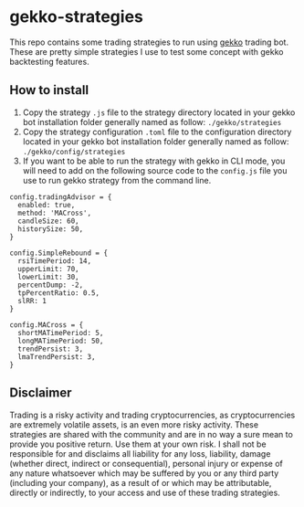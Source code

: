 # gekko-strategies
This repo contains some trading strategies to run using [gekko](https://github.com/askmike/gekko) trading bot. These are pretty simple strategies I use to test some concept with gekko backtesting features.

## How to install
1. Copy the strategy `.js` file to the strategy directory located in your gekko bot installation folder generally named as follow: `./gekko/strategies`
2. Copy the strategy configuration `.toml` file to the configuration directory located in your gekko bot installation folder generally named as follow: `./gekko/config/strategies`
3. If you want to be able to run the strategy with gekko in CLI mode, you will need to add on the following source code to the `config.js` file you use to run gekko strategy from the command line.

```
config.tradingAdvisor = {
  enabled: true,
  method: 'MACross',
  candleSize: 60,
  historySize: 50,
}

config.SimpleRebound = {
  rsiTimePeriod: 14,
  upperLimit: 70,
  lowerLimit: 30,
  percentDump: -2,
  tpPercentRatio: 0.5,
  slRR: 1
}

config.MACross = {
  shortMATimePeriod: 5,
  longMATimePeriod: 50,
  trendPersist: 3,
  lmaTrendPersist: 3,
} 
```

## Disclaimer
Trading is a risky activity and trading cryptocurrencies, as cryptocurrencies are extremely volatile assets, is an even more risky activity. These strategies are shared with the community and are in no way a sure mean to provide you positive return. Use them at your own risk. I shall not be responsible for and disclaims all liability for any loss, liability, damage (whether direct, indirect or consequential), personal injury or expense of any nature whatsoever which may be suffered by you or any third party (including your company), as a result of or which may be attributable, directly or indirectly, to your access and use of these trading strategies.
